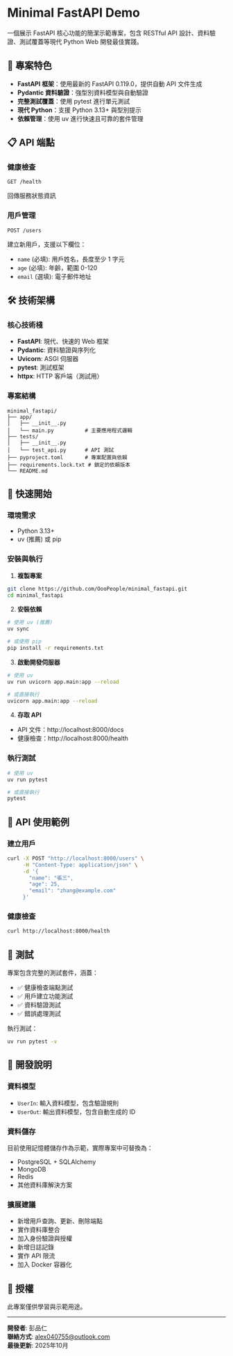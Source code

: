 # Minimal FastAPI Demo

一個展示 FastAPI 核心功能的簡潔示範專案，包含 RESTful API 設計、資料驗證、測試覆蓋等現代 Python Web 開發最佳實踐。

## 🚀 專案特色

- **FastAPI 框架**：使用最新的 FastAPI 0.119.0，提供自動 API 文件生成
- **Pydantic 資料驗證**：強型別資料模型與自動驗證
- **完整測試覆蓋**：使用 pytest 進行單元測試
- **現代 Python**：支援 Python 3.13+ 與型別提示
- **依賴管理**：使用 uv 進行快速且可靠的套件管理

## 📋 API 端點

### 健康檢查
```http
GET /health
```
回傳服務狀態資訊

### 用戶管理
```http
POST /users
```
建立新用戶，支援以下欄位：
- `name` (必填): 用戶姓名，長度至少 1 字元
- `age` (必填): 年齡，範圍 0-120
- `email` (選填): 電子郵件地址

## 🛠️ 技術架構

### 核心技術棧
- **FastAPI**: 現代、快速的 Web 框架
- **Pydantic**: 資料驗證與序列化
- **Uvicorn**: ASGI 伺服器
- **pytest**: 測試框架
- **httpx**: HTTP 客戶端（測試用）

### 專案結構
```
minimal_fastapi/
├── app/
│   ├── __init__.py
│   └── main.py          # 主要應用程式邏輯
├── tests/
│   ├── __init__.py
│   └── test_api.py      # API 測試
├── pyproject.toml       # 專案配置與依賴
├── requirements.lock.txt # 鎖定的依賴版本
└── README.md
```

## 🚀 快速開始

### 環境需求
- Python 3.13+
- uv (推薦) 或 pip

### 安裝與執行

1. **複製專案**
```bash
git clone https://github.com/OooPeople/minimal_fastapi.git
cd minimal_fastapi
```

2. **安裝依賴**
```bash
# 使用 uv (推薦)
uv sync

# 或使用 pip
pip install -r requirements.txt
```

3. **啟動開發伺服器**
```bash
# 使用 uv
uv run uvicorn app.main:app --reload

# 或直接執行
uvicorn app.main:app --reload
```

4. **存取 API**
- API 文件：http://localhost:8000/docs
- 健康檢查：http://localhost:8000/health

### 執行測試
```bash
# 使用 uv
uv run pytest

# 或直接執行
pytest
```

## 📖 API 使用範例

### 建立用戶
```bash
curl -X POST "http://localhost:8000/users" \
     -H "Content-Type: application/json" \
     -d '{
       "name": "張三",
       "age": 25,
       "email": "zhang@example.com"
     }'
```

### 健康檢查
```bash
curl http://localhost:8000/health
```

## 🧪 測試

專案包含完整的測試套件，涵蓋：
- ✅ 健康檢查端點測試
- ✅ 用戶建立功能測試
- ✅ 資料驗證測試
- ✅ 錯誤處理測試

執行測試：
```bash
uv run pytest -v
```

## 🔧 開發說明

### 資料模型
- `UserIn`: 輸入資料模型，包含驗證規則
- `UserOut`: 輸出資料模型，包含自動生成的 ID

### 資料儲存
目前使用記憶體儲存作為示範，實際專案中可替換為：
- PostgreSQL + SQLAlchemy
- MongoDB
- Redis
- 其他資料庫解決方案

### 擴展建議
- 新增用戶查詢、更新、刪除端點
- 實作資料庫整合
- 加入身份驗證與授權
- 新增日誌記錄
- 實作 API 限流
- 加入 Docker 容器化

## 📄 授權

此專案僅供學習與示範用途。

---

**開發者**: 彭品仁  
**聯絡方式**: alex040755@outlook.com  
**最後更新**: 2025年10月

